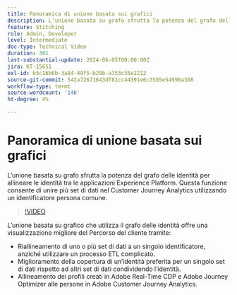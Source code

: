 ```yaml
---
title: Panoramica di unione basata sui grafici
description: L’unione basata su grafo sfrutta la potenza del grafo delle identità per allineare le identità tra le applicazioni Experience Platform. Questa funzione consente di unire più set di dati nel Customer Journey Analytics utilizzando un identificatore persona comune.
feature: Stitching
role: Admin, Developer
level: Intermediate
doc-type: Technical Video
duration: 301
last-substantial-update: 2024-06-05T00:00:00Z
jira: KT-15651
exl-id: b5c16b6b-3a84-49f5-b29b-a753c35e2212
source-git-commit: 542a72671643df81cc44391e6c3585e54990a308
workflow-type: tm+mt
source-wordcount: '146'
ht-degree: 4%

---
```


# Panoramica di unione basata sui grafici

L’unione basata su grafo sfrutta la potenza del grafo delle identità per allineare le identità tra le applicazioni Experience Platform. Questa funzione consente di unire più set di dati nel Customer Journey Analytics utilizzando un identificatore persona comune.

>[!VIDEO](https://video.tv.adobe.com/v/3448724/?learn=on&captions=ita)

L’unione basata su grafico che utilizza il grafo delle identità offre una visualizzazione migliore del Percorso del cliente tramite:

* Riallineamento di uno o più set di dati a un singolo identificatore, anziché utilizzare un processo ETL complicato.
* Miglioramento della copertura di un’identità preferita per un singolo set di dati rispetto ad altri set di dati condividendo l’identità.
* Allineamento dei profili creati in Adobe Real-Time CDP e Adobe Journey Optimizer alle persone in Adobe Customer Journey Analytics.

